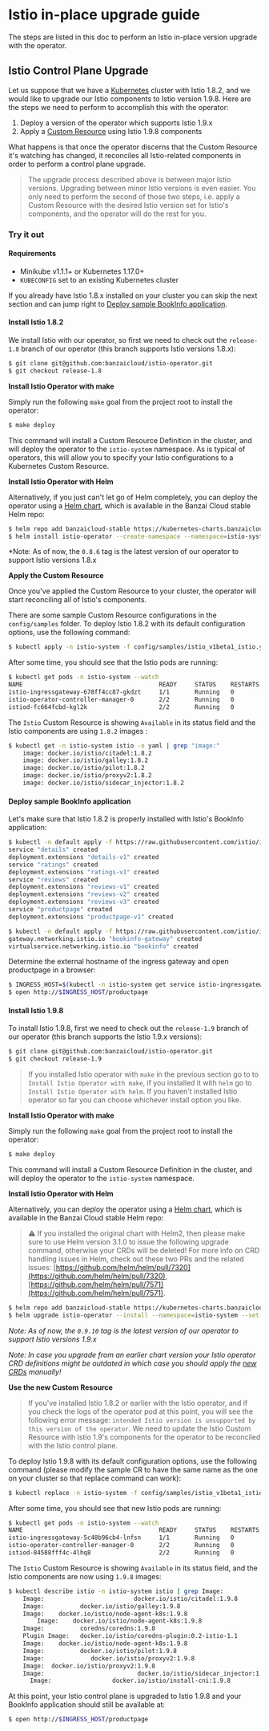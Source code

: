 # Istio in-place upgrade guide

The steps are listed in this doc to perform an Istio in-place version upgrade with the operator.

## Istio Control Plane Upgrade

Let us suppose that we have a [Kubernetes](https://kubernetes.io/) cluster with Istio 1.8.2, and we would like to upgrade our Istio components to Istio version 1.9.8. Here are the steps we need to perform to accomplish this with the operator:

1. Deploy a version of the operator which supports Istio 1.9.x
2. Apply a [Custom Resource](https://kubernetes.io/docs/concepts/extend-kubernetes/api-extension/custom-resources/) using Istio 1.9.8 components

What happens is that once the operator discerns that the Custom Resource it's watching has changed, it reconciles all Istio-related components in order to perform a control plane upgrade.

> The upgrade process described above is between major Istio versions. Upgrading between minor Istio versions is even easier. You only need to perform the second of those two steps, i.e. apply a Custom Resource with the desired Istio version set for Istio's components, and the operator will do the rest for you.

### Try it out

#### Requirements

- Minikube v1.1.1+ or Kubernetes 1.17.0+
- `KUBECONFIG` set to an existing Kubernetes cluster

If you already have Istio 1.8.x installed on your cluster you can skip the next section and can jump right to [Deploy sample BookInfo application](#deploy-sample-bookinfo-application).

#### Install Istio 1.8.2

We install Istio with our operator, so first we need to check out the `release-1.8` branch of our operator (this branch supports Istio versions 1.8.x):

```bash
$ git clone git@github.com:banzaicloud/istio-operator.git
$ git checkout release-1.8
```

**Install Istio Operator with make**

Simply run the following `make` goal from the project root to install the operator:

```bash
$ make deploy
```

This command will install a Custom Resource Definition in the cluster, and will deploy the operator to the `istio-system` namespace.
As is typical of operators, this will allow you to specify your Istio configurations to a Kubernetes Custom Resource.

**Install Istio Operator with Helm**

Alternatively, if you just can't let go of Helm completely, you can deploy the operator using a [Helm chart](https://github.com/banzaicloud/banzai-charts/tree/master/istio-operator), which is available in the Banzai Cloud stable Helm repo:

```bash
$ helm repo add banzaicloud-stable https://kubernetes-charts.banzaicloud.com
$ helm install istio-operator --create-namespace --namespace=istio-system --set-string operator.image.tag=0.8.6 --set-string istioVersion=1.8 banzaicloud-stable/istio-operator
```

*Note: As of now, the `0.8.6` tag is the latest version of our operator to support Istio versions 1.8.x

**Apply the Custom Resource**

Once you've applied the Custom Resource to your cluster, the operator will start reconciling all of Istio's components.

There are some sample Custom Resource configurations in the `config/samples` folder. To deploy Istio 1.8.2 with its default configuration options, use the following command:

```bash
$ kubectl apply -n istio-system -f config/samples/istio_v1beta1_istio.yaml
```

After some time, you should see that the Istio pods are running:

```bash
$ kubectl get pods -n istio-system --watch
NAME                                      READY     STATUS    RESTARTS   AGE
istio-ingressgateway-678ff4cc87-gkdzt     1/1       Running   0          1m
istio-operator-controller-manager-0       2/2       Running   0          9m
istiod-fc664fcbd-kgl2k                    2/2       Running   0          1m
```

The `Istio` Custom Resource is showing `Available` in its status field and the Istio components are using `1.8.2` images :

```bash
$ kubectl get -n istio-system istio -o yaml | grep "image:"
    image: docker.io/istio/citadel:1.8.2
    image: docker.io/istio/galley:1.8.2
    image: docker.io/istio/pilot:1.8.2
    image: docker.io/istio/proxyv2:1.8.2
    image: docker.io/istio/sidecar_injector:1.8.2
```

#### Deploy sample BookInfo application

Let's make sure that Istio 1.8.2 is properly installed with Istio's BookInfo application:

```bash
$ kubectl -n default apply -f https://raw.githubusercontent.com/istio/istio/1.8.2/samples/bookinfo/platform/kube/bookinfo.yaml
service "details" created
deployment.extensions "details-v1" created
service "ratings" created
deployment.extensions "ratings-v1" created
service "reviews" created
deployment.extensions "reviews-v1" created
deployment.extensions "reviews-v2" created
deployment.extensions "reviews-v3" created
service "productpage" created
deployment.extensions "productpage-v1" created

$ kubectl -n default apply -f https://raw.githubusercontent.com/istio/istio/1.8.2/samples/bookinfo/networking/bookinfo-gateway.yaml
gateway.networking.istio.io "bookinfo-gateway" created
virtualservice.networking.istio.io "bookinfo" created
```

Determine the external hostname of the ingress gateway and open productpage in a browser:

```bash
$ INGRESS_HOST=$(kubectl -n istio-system get service istio-ingressgateway -o jsonpath='{.status.loadBalancer.ingress[0].ip}')
$ open http://$INGRESS_HOST/productpage
```

#### Install Istio 1.9.8

To install Istio 1.9.8, first we need to check out the `release-1.9` branch of our operator (this branch supports the Istio 1.9.x versions):

```bash
$ git clone git@github.com:banzaicloud/istio-operator.git
$ git checkout release-1.9
```

> If you installed Istio operator with `make` in the previous section go to to `Install Istio Operator with make`, if you installed it with `helm` go to `Install Istio Operator with helm`. If you haven't installed Istio operator so far you can choose whichever install option you like.

**Install Istio Operator with make**

Simply run the following `make` goal from the project root to install the operator:

```bash
$ make deploy
```

This command will install a Custom Resource Definition in the cluster, and will deploy the operator to the `istio-system` namespace.

**Install Istio Operator with Helm**

Alternatively, you can deploy the operator using a [Helm chart](https://github.com/banzaicloud/banzai-charts/tree/master/istio-operator), which is available in the Banzai Cloud stable Helm repo:

> :warning: If you installed the original chart with Helm2, then please make sure to use Helm version 3.1.0 to issue the following upgrade command, otherwise your CRDs will be deleted!
> For more info on CRD handling issues in Helm, check out these two PRs and the related issues: [https://github.com/helm/helm/pull/7320](https://github.com/helm/helm/pull/7320), [https://github.com/helm/helm/pull/7571](https://github.com/helm/helm/pull/7571).

```bash
$ helm repo add banzaicloud-stable https://kubernetes-charts.banzaicloud.com
$ helm upgrade istio-operator --install --namespace=istio-system --set-string operator.image.tag=0.9.10 --set-string istioVersion=1.9.8 banzaicloud-stable/istio-operator
```

*Note: As of now, the `0.9.10` tag is the latest version of our operator to support Istio versions 1.9.x*

*Note: In case you upgrade from an earlier chart version your Istio operator CRD definitions might be outdated in which case you should apply the [new CRDs](../../deploy/charts/istio-operator/crds) manually!*

**Use the new Custom Resource**

> If you've installed Istio 1.8.2 or earlier with the Istio operator, and if you check the logs of the operator pod at this point, you will see the following error message: `intended Istio version is unsupported by this version of the operator`. We need to update the Istio Custom Resource with Istio 1.9's components for the operator to be reconciled with the Istio control plane.

To deploy Istio 1.9.8 with its default configuration options, use the following command (please modify the sample CR to have the same name as the one on your cluster so that replace command can work):

```bash
$ kubectl replace -n istio-system -f config/samples/istio_v1beta1_istio.yaml
```

After some time, you should see that new Istio pods are running:

```bash
$ kubectl get pods -n istio-system --watch
NAME                                      READY     STATUS    RESTARTS   AGE
istio-ingressgateway-5c48b96cb4-lnfsn     1/1       Running   0          7m
istio-operator-controller-manager-0       2/2       Running   0          16m
istiod-84588fff4c-4lhq8                   2/2       Running   0          7m
```

The `Istio` Custom Resource is showing `Available` in its status field, and the Istio components are now using `1.9.8` images:

```bash
$ kubectl describe istio -n istio-system istio | grep Image:
    Image:                         docker.io/istio/citadel:1.9.8
    Image:          docker.io/istio/galley:1.9.8
    Image:    docker.io/istio/node-agent-k8s:1.9.8
        Image:    docker.io/istio/node-agent-k8s:1.9.8
    Image:          coredns/coredns:1.9.8
    Plugin Image:   docker.io/istio/coredns-plugin:0.2-istio-1.1
    Image:    docker.io/istio/node-agent-k8s:1.9.8
    Image:          docker.io/istio/pilot:1.9.8
    Image:             docker.io/istio/proxyv2:1.9.8
    Image:  docker.io/istio/proxyv2:1.9.8
    Image:                          docker.io/istio/sidecar_injector:1.9.8
      Image:                 docker.io/istio/install-cni:1.9.8
```

At this point, your Istio control plane is upgraded to Istio 1.9.8 and your BookInfo application should still be available at:
```bash
$ open http://$INGRESS_HOST/productpage
```
